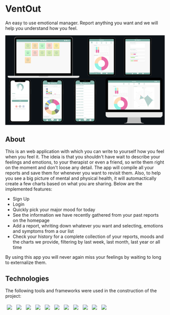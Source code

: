 # VentOut

An easy to use emotional manager. Report anything you want and we will help you understand how you feel.

<img src="/VentOut-preview.png" />

## About

This is an web application with which you can write to yourself how you feel when you feel it. The ideia is that you shouldn't have wait to describe your feelings and emotions, to your therapist or even a friend, so write them right on the moment and don't loose any detail. The app will compile all your reports and save them for whenever you want to revisit them. Also, to help you see a big picture of mental and physical health, it will automactically create a few charts based on what you are sharing. Below are the implemented features:

- Sign Up
- Login
- Quickly pick your major mood for today
- See the information we have recently gathered from your past reports on the homepage
- Add a report, whriting down whatever you want and selecting, emotions and symptoms from a our list
- Check your history for a complete collection of your reports, moods and the charts we provide, filtering by last week, last month, last year or all time

By using this app you will never again miss your feelings by waiting to long to externalize them.

## Technologies
The following tools and frameworks were used in the construction of the project:<br>
<p>
  <img style='margin: 5px;' src='https://img.shields.io/badge/styled-components%20-%2320232a.svg?&style=for-the-badge&color=b8679e&logo=styled-components&logoColor=%3a3a3a'>
  <img style='margin: 5px;' src='https://img.shields.io/badge/axios%20-%2320232a.svg?&style=for-the-badge&color=informational'>
  <img style='margin: 5px;' src="https://img.shields.io/badge/react-app%20-%2320232a.svg?&style=for-the-badge&color=60ddf9&logo=react&logoColor=%2361DAFB"/>
  <img style='margin: 5px;' src="https://img.shields.io/badge/react_route%20-%2320232a.svg?&style=for-the-badge&logo=react&logoColor=%2361DAFB"/>
  <img style='margin: 5px;' src='https://img.shields.io/badge/react-icons%20-%2320232a.svg?&style=for-the-badge&color=f28dc7&logo=react-icons&logoColor=%2361DAFB'>
  <img style='margin: 5px;' src="https://img.shields.io/badge/node-JS-critical?style=for-the-badge&logo=node"/>
  <img style='margin: 5px;' src="https://img.shields.io/badge/postgre-SQL-succes?style=for-the-badge&logo=postgresql&logoColor=success"/>
  <img style='margin: 5px;' src="https://img.shields.io/badge/prisma-ORM-lightgrey?style=for-the-badge&logo=prisma&logoColor=lightgrey"/>
  <img style='margin: 5px;' src="https://img.shields.io/badge/supertest-jest-important?style=for-the-badge&logo=jest&logoColor=important"/>
  <img style='margin: 5px;' src="https://img.shields.io/badge/amazon--web--services-AWS-yellow?style=for-the-badge"/>
  <img style='margin: 5px;' src="https://img.shields.io/badge/docker-docker--compose-informational?style=for-the-badge&logo=docker&logoColor=informational"/>
</p>
